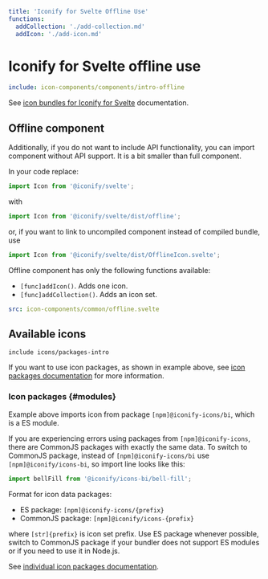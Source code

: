 ```yaml
title: 'Iconify for Svelte Offline Use'
functions:
  addCollection: './add-collection.md'
  addIcon: './add-icon.md'
```

# Iconify for Svelte offline use

```yaml
include: icon-components/components/intro-offline
```

See [icon bundles for Iconify for Svelte](../../icon-components/bundles/react.md) documentation.

## Offline component

Additionally, if you do not want to include API functionality, you can import component without API support. It is a bit smaller than full component.

In your code replace:

```js
import Icon from '@iconify/svelte';
```

with

```js
import Icon from '@iconify/svelte/dist/offline';
```

or, if you want to link to uncompiled component instead of compiled bundle, use

```js
import Icon from '@iconify/svelte/dist/OfflineIcon.svelte';
```

Offline component has only the following functions available:

- `[func]addIcon()`. Adds one icon.
- `[func]addCollection()`. Adds an icon set.

```yaml
src: icon-components/common/offline.svelte
```

## Available icons

`include icons/packages-intro`

If you want to use icon packages, as shown in example above, see [icon packages documentation](../../icons/icons.md) for more information.

### Icon packages {#modules}

Example above imports icon from package `[npm]@iconify-icons/bi`, which is a ES module.

If you are experiencing errors using packages from `[npm]@iconify-icons`, there are CommonJS packages with exactly the same data. To switch to CommonJS package, instead of `[npm]@iconify-icons/bi` use `[npm]@iconify/icons-bi`, so import line looks like this:

```js
import bellFill from '@iconify/icons-bi/bell-fill';
```

Format for icon data packages:

- ES package: `[npm]@iconify-icons/{prefix}`
- CommonJS package: `[npm]@iconify/icons-{prefix}`

where `[str]{prefix}` is icon set prefix. Use ES package whenever possible, switch to CommonJS package if your bundler does not support ES modules or if you need to use it in Node.js.

See [individual icon packages documentation](../../icons/icons.md).
